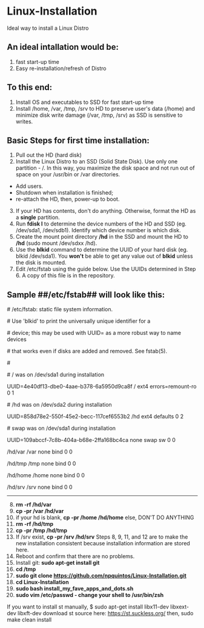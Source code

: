 # Linux-Installation
Ideal way to install a Linux Distro

## An ideal intallation would be:
1.  fast start-up time
2.  Easy re-installation/refresh of Distro

## To this end:
1.  Install OS and executables to SSD for fast start-up time
2.  Install /home, /var, /tmp, /srv to HD to preserve user's data (/home) and minimize disk write damage (/var, /tmp, /srv) as SSD is sensitive to writes.

## Basic Steps for first time installation:
1.  Pull out the HD (hard disk)
2.  Install the Linux Distro to an SSD (Solid State Disk). Use only one partition - /. In this way, you maximize the disk space and not run out of space on your /usr/bin or /var directories. 
 - Add users. 
 - Shutdown when installation is finished; 
 - re-attach the HD, then, power-up to boot.
3.  If your HD has contents, don't do anything. Otherwise, format the HD as a **single** partition. 
4.  Run **fdisk l** to determine the device numbers of the HD and SSD (eg. /dev/sda1, /dev/sdb1). Identify which device number is which disk.
5.  Create the mount point directory **/hd** in the SSD and mount the HD to **/hd** (sudo mount /dev/sdxx /hd).
6.  Use the **blkid** command to determine the UUID of your hard disk (eg. blkid /dev/sda1). You **won't** be able to get any value
    out of **blkid** unless the disk is mounted.
7.  Edit /etc/fstab using the guide below. Use the UUIDs determined in Step 6. A copy of this file is in the repository.

Sample ##/etc/fstab## will look like this:
---
\# /etc/fstab: static file system information.

\# Use 'blkid' to print the universally unique identifier for a

\# device; this may be used with UUID= as a more robust way to name devices

\# that works even if disks are added and removed. See fstab(5).

\# <file system> <mount point>   <type>  <options>       <dump>  <pass> 
  
\# / was on /dev/sda1 during installation

UUID=4e40df13-dbe0-4aae-b378-6a5950d9ca8f /               ext4    errors=remount-ro 0       1

\# /hd was on /dev/sda2 during installation

UUID=858d78e2-550f-45e2-becc-117cef6553b2 /hd             ext4    defaults        0       2
  
\# swap was on /dev/sda1 during installation

UUID=109abccf-7c8b-404a-b68e-2ffa168bc4ca none            swap    sw              0       0

/hd/var      /var     none    bind       0     0

/hd/tmp      /tmp     none    bind       0     0

/hd/home     /home    none    bind       0     0

/hd/srv      /srv     none    bind       0     0

---  
8.  **rm -rf /hd/var**
9.  **cp -pr /var /hd/var**
10.  if your hd is blank, **cp -pr /home /hd/home** else, DON'T DO ANYTHING
11. **rm -rf /hd/tmp**
12. **cp -pr /tmp /hd/tmp**
13. If /srv exist, **cp -pr /srv /hd/srv**
Steps 8, 9, 11, and 12 are to make the new installation consistent because installation information are stored here.
12. Reboot and confirm that there are no problems.
13. Install git: **sudo apt-get install git**
14. **cd /tmp**
15. **sudo git clone https://github.com/npquintos/Linux-Installation.git**
16. **cd Linux-Installation**
17. **sudo bash install_my_fave_apps_and_dots.sh**
18. **sudo vim /etc/passwd - change your shell to /usr/bin/zsh**

If you want to install st manually,
$ sudo apt-get install libx11-dev libxext-dev libxft-dev
download st source here: https://st.suckless.org/
then,
sudo make clean install



